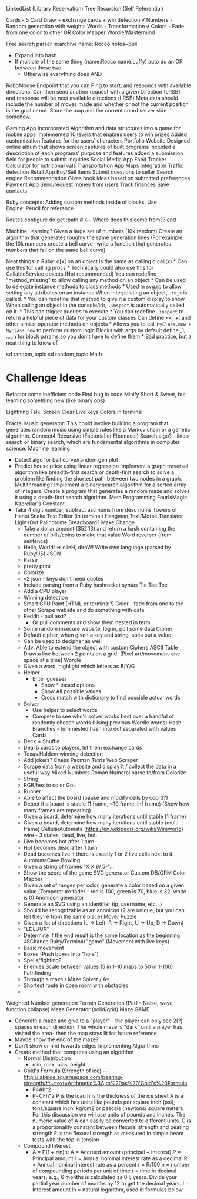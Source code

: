 LinkedList (Library Reservation)
Tree Recursion (Self Referential)

Cards - 5 Card Draw + exchange cards + win detection
√ Numbers - Random generation with weights
Words - Transformation
√ Colors - Fade from one color to other OR Color Mapper
Wordle/Mastermind

Free search parser
  in:archive name::Rocco notes~pull
  * Expand into hash
  * If multiple of the same thing (name:Rocco name:Luffy) auto do an OR between these two
    * Otherwise everything does AND

RoboMouse
Endpoint that you can Ping to start, and responds with available directions.
Can then send another request with a given Direction (LRSB), and response will be next available directions (LRSB)
Meta data should include the number of moves made and whether or not the current position is the goal or not.
Store the map and the current coord server side somehow.

Gaming App
  Incorporated Algorithm and data structures into a game for mobile apps
  Implemented 10 levels that enables users to win prizes
  Added customization features for the users' characters
Portfolio Website
  Designed online album that shows screen captures of built programs
  included a description of each programs' purpose and features
  added a submission field for people to submit inquiries
Social Media App
Food Tracker
  Calculator for nutritional vals
Transportation App
  Maps integration
  Traffic detection
Retail App
  Buy/Sell Items
  Submit questions to seller
  Search engine
Recommendation
  Gives book ideas based on submitted preferences
Payment App
  Send/request money from users
  Track finances
  Save contacts


Ruby concepts:
  Adding custom methods inside of blocks. Use Engine::Pencil for reference

Routes.configure do
  get :path # <-- Where does this come from??
end



Machine Learning?
  Given a large set of numbers (10k random)
    Create an algorithm that generates roughly the same generation lines
      (For example, the 10k numbers create a bell curve- write a function that generates numbers that fall on the same bell curve)



Neat things in Ruby:
  o[x] on an object is the same as calling o.call(x)
    * Can use this for calling procs
    * Technically could also use this for CallableService objects (Not recommended)
  You can redefine "method_missing" to allow calling any method on an object
    * Can be used to delegate instance methods to class methods
    * Used in svg.rb to allow setting any attributes on an instance
  When interpolating an object, `.to_s` is called.
    * You can redefine that method to give it a custom display to show
  When calling an object in the console/irb, `.inspect` is automatically called on it.
    * This can trigger queries to execute
    * You can redefine `.inspect` to return a helpful piece of data for your custom classes
  Can define <<, +, and other similar operator methods on objects
    * Allows you to call `MyClass.new + MyClass.new` to perform custom logic
  Blocks with args by default define _1, ..._n for block params so you don't have to define them
    * Bad practice, but a neat thing to know of.


sd random_topic
sd random_topic Math

# Challenge Ideas
Refactor some inefficient code
Find bug in code
Minify
Short & Sweet, but learning something new (like binary ops)

Lightning Talk:
  Screen Clear
  Live keys
  Colors in terminal

Fractal
Music generator: This could involve building a program that generates random music using simple rules like a Markov chain or a genetic algorithm.
Connect4
Recursive (Factorial or Fibonacci)
Search algo? - linear search or binary search, which are fundamental algorithms in computer science.
Machine learning
* Detect algo for bell curve/random gen plot
* Predict house price using linear regression
Implement a graph traversal algorithm like breadth-first search or depth-first search to solve a problem like finding the shortest path between two nodes in a graph.
Multithreading?
Implement a binary search algorithm for a sorted array of integers.
Create a program that generates a random maze and solves it using a depth-first search algorithm.
Meta Programming
FourIsMagic
Kaprekar's Constant
* Take 4 digit number, subtract asc nums from desc nums
Towers of Hanoi
Snake
Text Editor (in terminal)
Hangman
Text/Morse Translator
LightsOut
Palindrome
Breadboard?
Make Change
  * Take a dollar amount ($52.13) and return a hash containing the number of bills/coins to make that value
Word reverser (from sentence)
  * Hello, World! => olleH, dlroW!
Write own language (parsed by Ruby/JS)
JSON
  * Parse
  * pretty print
  * Colorize
  * v2 json - keys don't need quotes
  * Include parsing from a Ruby hashrocket syntax
Tic Tac Toe
  * Add a CPU player
  * Winning detection
  * Smart CPU
Paint (HTML or terminal?)
Color - fade from one to the other
Scrape website and do something with data
  * Reddit - pull text?
    * Or pull comments and show them nested in term
  * Some random insecure website, log in, pull some data
Cipher
  * Default cipher, when given a key and string, spits out a value
  * Can be used to decipher as well
  * Adv: Able to extend the object with custom Ciphers
ASCII Table
Draw a line between 2 points on a grid. (Pixel art/movement-one space at a time)
Wordle
  * Given a word, highlight which letters as B/Y/G
  * Helper
    * Enter guesses
      * Show * based options
      * Show All possible values
      * Cross match with dictionary to find possible actual words
  * Solver
    * Use helper to select words
    * Compete to see who's solver works best over a handful of randomly chosen words (Using previous Wordle words)
Hash Branches - turn nested hash into dot separated with values
Cards
  * Deck + Shuffle
  * Deal 5 cards to players, let them exchange cards
  * Texas Holdem winning detection
  * Add jokers?
Chess
Pacman
Tetris
Web Scraper
  * Scrape data from a website and display it / collect the data in a useful way
Mixed Numbers
Roman Numeral parse to/from
Colorize
  * String
  * RGB/hex to color
GoL
  * Runner
  * Able to affect the board (pause and modify cells by coord?)
  * Detect if a board is stable (1 frame, <10 frame, inf frame) (Show how many frames are repeating)
  * Given a board, determine how many iterations until stable (1 frame)
  * Given a board, determine how many iterations until stable (multi frame)
CellularAutomata (https://en.wikipedia.org/wiki/Wireworld) wire - 3 states, dead, live, hot.
  * Live becomes hot after 1 turn
  * Hot becomes dead after 1 turn
  * Dead becomes live if there is exactly 1 or 2 live cells next to it.
AutomataCave
Bowling
  * Given a string of frames "X X 9/ 5-"...
  * Show the score of the game
SVG generator
Custom DB/ORM
Color Mapper
  * Given a set of ranges per color, generate a color based on a given value
  (Temperature fader - red is 100, green is 70, blue is 32, white is 0)
Anonicon generator
  * Generate an SVG using an identifier (ip, username, etc...)
  * Should be recognizable as an anonicon (2 are unique, but you can tell they're from the same place)
Mover Puzzle
  * Given a list of directions (L -> Left, R -> Right, U -> Up, D -> Down)
  * "LDLUUR"
  * Determine if the end result is the same location as the beginning.
JSChance
Ruby/Terminal "game" (Movement with live keys)
  * Basic movement
  * Boxes (Push boxes into "hole")
  * Spells/fighting?
  * Enemies
Scale between values (5 in 1-10 maps to 50 in 1-100)
Pathfinding
  * Through a maze / Maze Solver / A*
  * Shortest route in open room with obstacles
  *
Weighted Number generation
Terrain Generation (Perlin Noise, wave function collapse)
Maze Generator (solid/grid)
Maze GAME
 * Generate a maze and give to a "player" - the player can only see 2(?) spaces in each direction. The whole maze is "dark" until a player has visited the area- then the map stays lit for future reference
 * Maybe show the end of the maze?
 * Don't show or hint towards edges
Implementing Algorithms
  * Create method that computes using an algorithm
    * Normal Distribution
      * min, max, bias, height
    * Gold's Formula (Strength of ice) -- http://lakeice.squarespace.com/bearing-strength/#:~:text=Arithmetic%3A,to%20as%20'Gold's%20Formula
      * P=Ah^2
      * P=CFh^2
      P is the load
      h is the thickness of the ice sheet
      A is a constant which has units like pounds per square inch (psi), tons/square inch,  kg/cm2 or pascals (newtons/ square meter).  For this discussion we will use units of pounds and inches.  The numeric value of A can easily be converted to different units.
      C is a proportionality constant between flexural strength and bearing strength
      F is the flexural strength as measured in simple beam tests with the top in tension
    * Compound Interest
      * A = P(1 + r/n)nt
      A = Accrued amount (principal + interest)
      P = Principal amount
      r = Annual nominal interest rate as a decimal
      R = Annual nominal interest rate as a percent
      r = R/100
      n = number of compounding periods per unit of time
      t = time in decimal years; e.g., 6 months is calculated as 0.5 years. Divide your partial year number of months by 12 to get the decimal years.
      I = Interest amount
      ln = natural logarithm, used in formulas below
